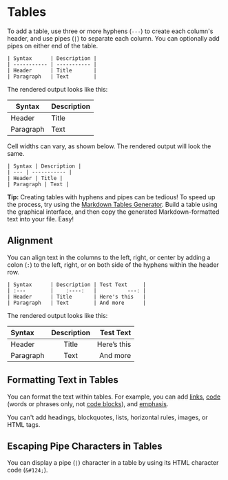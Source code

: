 <h1 class="page-header">Tables</h1>

To add a table, use three or more hyphens (`---`) to create each column's header, and use pipes (`|`) to separate each column. You can optionally add pipes on either end of the table.

```
| Syntax      | Description |
| ----------- | ----------- |
| Header      | Title       |
| Paragraph   | Text        |
```

The rendered output looks like this:

<table class="table table-bordered">
  <thead>
    <tr>
      <th>Syntax</th>
      <th>Description</th>
    </tr>
  </thead>
  <tbody>
    <tr>
      <td>Header</td>
      <td>Title</td>
    </tr>
    <tr>
      <td>Paragraph</td>
      <td>Text</td>
    </tr>
  </tbody>
</table>

Cell widths can vary, as shown below. The rendered output will look the same.

```
| Syntax | Description |
| --- | ----------- |
| Header | Title |
| Paragraph | Text |
```

<div class="alert alert-success">
  <i class="fa fa-lightbulb-o" aria-hidden="true"></i> <strong>Tip:</strong> Creating tables with hyphens and pipes can be tedious! To speed up the process, try using the <a href="http://www.tablesgenerator.com/markdown_tables">Markdown Tables Generator</a>. Build a table using the graphical interface, and then copy the generated Markdown-formatted text into your file. Easy!
</div>

## Alignment

You can align text in the columns to the left, right, or center by adding a colon (`:`) to the left, right, or on both side of the hyphens within the header row.

```
| Syntax      | Description | Test Text     |
| :---        |    :----:   |          ---: |
| Header      | Title       | Here's this   |
| Paragraph   | Text        | And more      |
```

The rendered output looks like this:

<table class="table table-bordered">
  <thead>
    <tr>
      <th style="text-align: left">Syntax</th>
      <th style="text-align: center">Description</th>
      <th style="text-align: right">Test Text</th>
    </tr>
  </thead>
  <tbody>
    <tr>
      <td style="text-align: left">Header</td>
      <td style="text-align: center">Title</td>
      <td style="text-align: right">Here’s this</td>
    </tr>
    <tr>
      <td style="text-align: left">Paragraph</td>
      <td style="text-align: center">Text</td>
      <td style="text-align: right">And more</td>
    </tr>
  </tbody>
</table>

## Formatting Text in Tables

You can format the text within tables. For example, you can add [links](/basic-syntax/#links), [code](/basic-syntax/#code-1) (words or phrases only, not [code blocks](/basic-syntax/#code-blocks)), and [emphasis](/basic-syntax/#emphasis).

You can't add headings, blockquotes, lists, horizontal rules, images, or HTML tags.

## Escaping Pipe Characters in Tables

You can display a pipe (`|`) character in a table by using its HTML character code (`&#124;`).
